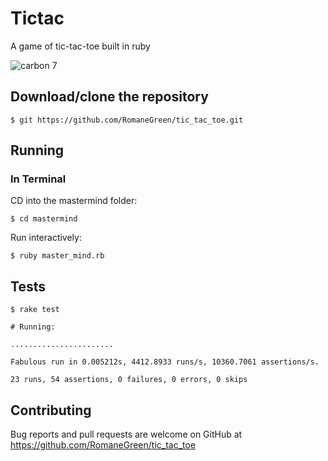 # Tictac

A game of tic-tac-toe built in ruby

![carbon 7](https://user-images.githubusercontent.com/19755484/40682352-7ac6b47c-6359-11e8-9404-730413a85625.png)


## Download/clone the repository
`$ git https://github.com/RomaneGreen/tic_tac_toe.git`

## Running

### In Terminal

CD into the mastermind folder:

	$ cd mastermind

Run interactively:

	$ ruby master_mind.rb


## Tests

    $ rake test

	# Running:

	.......................

    Fabulous run in 0.005212s, 4412.8933 runs/s, 10360.7061 assertions/s.

    23 runs, 54 assertions, 0 failures, 0 errors, 0 skips

## Contributing

Bug reports and pull requests are welcome on GitHub at https://github.com/RomaneGreen/tic_tac_toe
